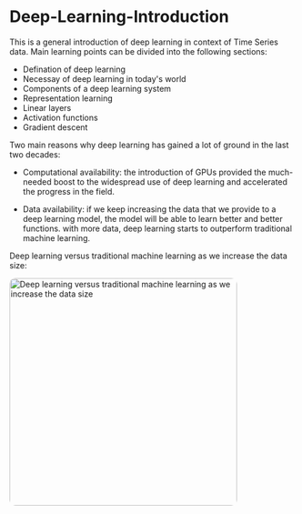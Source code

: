 # Deep-Learning-Introduction

This is a general introduction of deep learning in context of Time Series data. Main learning points can be divided into the following sections:
- Defination of deep learning
- Necessay of deep learning in today's world
- Components of a deep learning system
- Representation learning
- Linear layers
- Activation functions
- Gradient descent

Two main reasons why deep learning has gained a lot of ground in the last two decades:

- Computational availability: the introduction of GPUs provided the much-needed boost to the widespread use of deep learning and accelerated the progress in the field. <br>

- Data availability: if we keep increasing the data that we provide to a deep learning model, the model will be able to learn better and better functions. with more data, deep learning starts to outperform traditional machine learning.
  
Deep learning versus traditional machine learning as we increase the data size:

<img src="https://github.com/MohidulHaqueTushar/Deep-Learning-for-Time-Series/blob/main/Deep%20Learning%20Introduction/Images/Performance%20vs%20data.jpg" alt="Deep learning versus traditional machine learning as we increase the data size" style="width: 400px; height: 400px; border-radius: 10px;">
